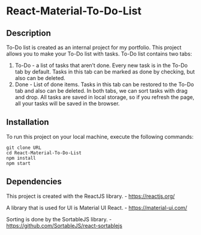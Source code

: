 # React-Material-To-Do-List

## Description

To-Do list is created as an internal project for my portfolio. 
This project allows you to make your To-Do list with tasks. To-Do list contains two tabs:
1. To-Do - a list of tasks that aren’t done. Every new task is in the To-Do tab by default. Tasks in this tab can be marked as done by checking, but also can be deleted.
2. Done - List of done items. Tasks in this tab can be restored to the To-Do tab and also can be deleted.
In both tabs, we can sort tasks with drag and drop. All tasks are saved in local storage, so if you refresh the page, all your tasks will be saved in the browser.

## Installation

To run this project on your local machine, execute the following commands:

```
git clone URL
cd React-Material-To-Do-List
npm install
npm start
```
## Dependencies

This project is created with the ReactJS library. - https://reactjs.org/

A library that is used for UI is Material UI React. - https://material-ui.com/

Sorting is done by the SortableJS library. - https://github.com/SortableJS/react-sortablejs
